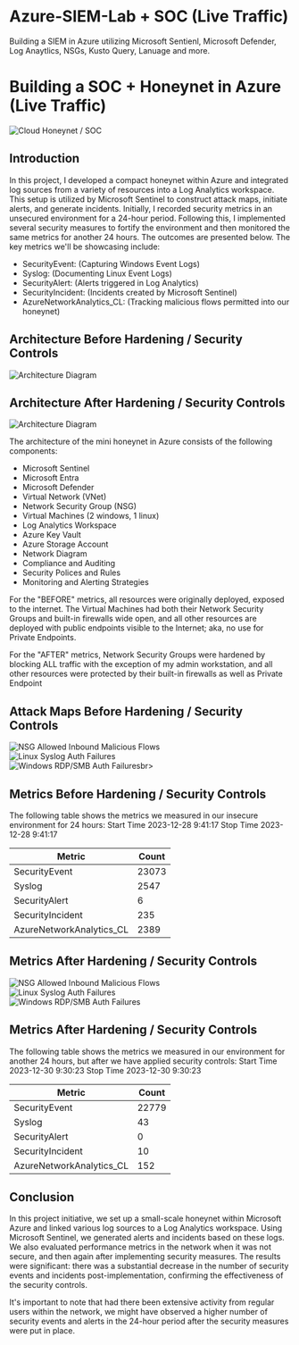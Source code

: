 # Azure-SIEM-Lab + SOC (Live Traffic)
Building a SIEM in Azure utilizing Microsoft Sentienl, Microsoft Defender, Log Anaytlics, NSGs, Kusto Query, Lanuage and more.

# Building a SOC + Honeynet in Azure (Live Traffic)
![Cloud Honeynet / SOC](https://i.imgur.com/ZWxe03e.jpg)

## Introduction

In this project,  I developed a compact honeynet within Azure and integrated log sources from a variety of resources into a Log Analytics workspace. This setup is utilized by Microsoft Sentinel to construct attack maps, initiate alerts, and generate incidents. Initially, I recorded security metrics in an unsecured environment for a 24-hour period. Following this, I implemented several security measures to fortify the environment and then monitored the same metrics for another 24 hours. The outcomes are presented below. The key metrics we'll be showcasing include:

- SecurityEvent: (Capturing Windows Event Logs)
- Syslog: (Documenting Linux Event Logs)
- SecurityAlert: (Alerts triggered in Log Analytics)
- SecurityIncident: (Incidents created by Microsoft Sentinel)
- AzureNetworkAnalytics_CL: (Tracking malicious flows permitted into our honeynet)

## Architecture Before Hardening / Security Controls
![Architecture Diagram](https://tinypic.host/image/02LAz.jpg)

## Architecture After Hardening / Security Controls
![Architecture Diagram](https://tinypic.host/image/02bxU.jpg)

The architecture of the mini honeynet in Azure consists of the following components:

- Microsoft Sentinel
- Microsoft Entra
- Microsoft Defender
- Virtual Network (VNet)
- Network Security Group (NSG)
- Virtual Machines (2 windows, 1 linux)
- Log Analytics Workspace
- Azure Key Vault
- Azure Storage Account
- Network Diagram
- Compliance and Auditing
- Security Polices and Rules
- Monitoring and Alerting Strategies


For the "BEFORE" metrics, all resources were originally deployed, exposed to the internet. The Virtual Machines had both their Network Security Groups and built-in firewalls wide open, and all other resources are deployed with public endpoints visible to the Internet; aka, no use for Private Endpoints.

For the "AFTER" metrics, Network Security Groups were hardened by blocking ALL traffic with the exception of my admin workstation, and all other resources were protected by their built-in firewalls as well as Private Endpoint

## Attack Maps Before Hardening / Security Controls
![NSG Allowed Inbound Malicious Flows](https://imgur.com/z48qKB7.png)<br>
![Linux Syslog Auth Failures](https://imgur.com/36MoEzk.png)<br>
![Windows RDP/SMB Auth Failures](https://imgur.com/yqmYJXR.png)br>

## Metrics Before Hardening / Security Controls

The following table shows the metrics we measured in our insecure environment for 24 hours:
Start Time 2023-12-28 9:41:17
Stop Time 2023-12-28 9:41:17

| Metric                   | Count
| ------------------------ | -----
| SecurityEvent            | 23073
| Syslog                   | 2547
| SecurityAlert            | 6
| SecurityIncident         | 235
| AzureNetworkAnalytics_CL | 2389

## Metrics After Hardening / Security Controls

![NSG Allowed Inbound Malicious Flows](https://imgur.com/MKl9mcU.png)<br>
![Linux Syslog Auth Failures](https://imgur.com/c0VDd0J.png)<br>
![Windows RDP/SMB Auth Failures](https://imgur.com/nVQerDo.png)<br>

## Metrics After Hardening / Security Controls

The following table shows the metrics we measured in our environment for another 24 hours, but after we have applied security controls:
Start Time 2023-12-30 9:30:23
Stop Time	2023-12-30 9:30:23

| Metric                   | Count
| ------------------------ | -----
| SecurityEvent            | 22779
| Syslog                   | 43
| SecurityAlert            | 0
| SecurityIncident         | 10
| AzureNetworkAnalytics_CL | 152

## Conclusion

In this project initiative, we set up a small-scale honeynet within Microsoft Azure and linked various log sources to a Log Analytics workspace. Using Microsoft Sentinel, we generated alerts and incidents based on these logs. We also evaluated performance metrics in the network when it was not secure, and then again after implementing security measures. The results were significant: there was a substantial decrease in the number of security events and incidents post-implementation, confirming the effectiveness of the security controls.

It's important to note that had there been extensive activity from regular users within the network, we might have observed a higher number of security events and alerts in the 24-hour period after the security measures were put in place.
